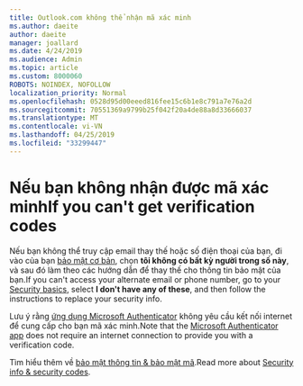 ```yaml
---
title: Outlook.com không thể nhận mã xác minh
ms.author: daeite
author: daeite
manager: joallard
ms.date: 4/24/2019
ms.audience: Admin
ms.topic: article
ms.custom: 8000060
ROBOTS: NOINDEX, NOFOLLOW
localization_priority: Normal
ms.openlocfilehash: 0528d95d00eeed816fee15c6b1e8c791a7e76a2d
ms.sourcegitcommit: 70551369a9799b25f042f20a4de88a8d33666037
ms.translationtype: MT
ms.contentlocale: vi-VN
ms.lasthandoff: 04/25/2019
ms.locfileid: "33299447"
---
```

# <a name="if-you-cant-get-verification-codes"></a><span data-ttu-id="033a4-102">Nếu bạn không nhận được mã xác minh</span><span class="sxs-lookup"><span data-stu-id="033a4-102">If you can't get verification codes</span></span>

<span data-ttu-id="033a4-103">Nếu bạn không thể truy cập email thay thế hoặc số điện thoại của bạn, đi vào của bạn [bảo mật cơ bản](https://account.microsoft.com/security), chọn **tôi không có bất kỳ người trong số này**, và sau đó làm theo các hướng dẫn để thay thế cho thông tin bảo mật của bạn.</span><span class="sxs-lookup"><span data-stu-id="033a4-103">If you can't access your alternate email or phone number, go to your [Security basics](https://account.microsoft.com/security), select **I don't have any of these**, and then follow the instructions to replace your security info.</span></span>

<span data-ttu-id="033a4-104">Lưu ý rằng [ứng dụng Microsoft Authenticator](https://go.microsoft.com/fwlink/?linkid=2016117) không yêu cầu kết nối internet để cung cấp cho bạn mã xác minh.</span><span class="sxs-lookup"><span data-stu-id="033a4-104">Note that the [Microsoft Authenticator app](https://go.microsoft.com/fwlink/?linkid=2016117) does not require an internet connection to provide you with a verification code.</span></span>

<span data-ttu-id="033a4-105">Tìm hiểu thêm về [bảo mật thông tin & bảo mật mã](https://support.microsoft.com/help/12428/).</span><span class="sxs-lookup"><span data-stu-id="033a4-105">Read more about [Security info & security codes](https://support.microsoft.com/help/12428/).</span></span>